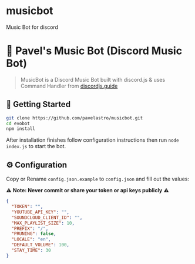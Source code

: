 # musicbot
Music Bot for discord

# 🤖 Pavel's Music Bot (Discord Music Bot)
> MusicBot is a Discord Music Bot built with discord.js & uses Command Handler from [discordjs.guide](https://discordjs.guide)

## 🚀 Getting Started

```sh
git clone https://github.com/pavelastro/musicbot.git
cd evobot
npm install
```

After installation finishes follow configuration instructions then run `node index.js` to start the bot.

## ⚙️ Configuration

Copy or Rename `config.json.example` to `config.json` and fill out the values:

⚠️ **Note: Never commit or share your token or api keys publicly** ⚠️

```json
{
  "TOKEN": "",
  "YOUTUBE_API_KEY": "",
  "SOUNDCLOUD_CLIENT_ID": "",
  "MAX_PLAYLIST_SIZE": 10,
  "PREFIX": "/",
  "PRUNING": false,
  "LOCALE": "en",
  "DEFAULT_VOLUME": 100,
  "STAY_TIME": 30
}
```
